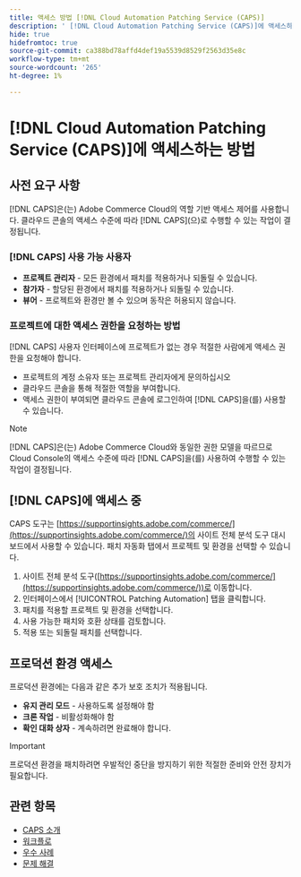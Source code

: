 ```yaml
---
title: 액세스 방법 [!DNL Cloud Automation Patching Service (CAPS)]
description: ' [!DNL Cloud Automation Patching Service (CAPS)]에 액세스하고 사용하는 방법을 알아봅니다.'
hide: true
hidefromtoc: true
source-git-commit: ca388bd78affd4def19a5539d8529f2563d35e8c
workflow-type: tm+mt
source-wordcount: '265'
ht-degree: 1%

---
```


# [!DNL Cloud Automation Patching Service (CAPS)]에 액세스하는 방법

## 사전 요구 사항

[!DNL CAPS]은(는) Adobe Commerce Cloud의 역할 기반 액세스 제어를 사용합니다. 클라우드 콘솔의 액세스 수준에 따라 [!DNL CAPS]&#x200B;(으)로 수행할 수 있는 작업이 결정됩니다.

### [!DNL CAPS] 사용 가능 사용자

* **프로젝트 관리자** - 모든 환경에서 패치를 적용하거나 되돌릴 수 있습니다.
* **참가자** - 할당된 환경에서 패치를 적용하거나 되돌릴 수 있습니다.
* **뷰어** - 프로젝트와 환경만 볼 수 있으며 동작은 허용되지 않습니다.

### 프로젝트에 대한 액세스 권한을 요청하는 방법

[!DNL CAPS] 사용자 인터페이스에 프로젝트가 없는 경우 적절한 사람에게 액세스 권한을 요청해야 합니다.

* 프로젝트의 계정 소유자 또는 프로젝트 관리자에게 문의하십시오
* 클라우드 콘솔을 통해 적절한 역할을 부여합니다.
* 액세스 권한이 부여되면 클라우드 콘솔에 로그인하여 [!DNL CAPS]을(를) 사용할 수 있습니다.

>[!NOTE]
>
>[!DNL CAPS]은(는) Adobe Commerce Cloud와 동일한 권한 모델을 따르므로 Cloud Console의 액세스 수준에 따라 [!DNL CAPS]을(를) 사용하여 수행할 수 있는 작업이 결정됩니다.

## [!DNL CAPS]에 액세스 중

CAPS 도구는 [https://supportinsights.adobe.com/commerce/](https://supportinsights.adobe.com/commerce/)의 사이트 전체 분석 도구 대시보드에서 사용할 수 있습니다. 패치 자동화 탭에서 프로젝트 및 환경을 선택할 수 있습니다.

1. 사이트 전체 분석 도구([https://supportinsights.adobe.com/commerce/](https://supportinsights.adobe.com/commerce/))로 이동합니다.
1. 인터페이스에서 [!UICONTROL Patching Automation] 탭을 클릭합니다.
1. 패치를 적용할 프로젝트 및 환경을 선택합니다.
1. 사용 가능한 패치와 호환 상태를 검토합니다.
1. 적용 또는 되돌릴 패치를 선택합니다.

## 프로덕션 환경 액세스

프로덕션 환경에는 다음과 같은 추가 보호 조치가 적용됩니다.

* **유지 관리 모드** - 사용하도록 설정해야 함
* **크론 작업** - 비활성화해야 함
* **확인 대화 상자** - 계속하려면 완료해야 합니다.

>[!IMPORTANT]
>
>프로덕션 환경을 패치하려면 우발적인 중단을 방지하기 위한 적절한 준비와 안전 장치가 필요합니다.

## 관련 항목

* [CAPS 소개](intro.md)
* [워크플로](workflow.md)
* [우수 사례](best-practices.md)
* [문제 해결](troubleshooting.md)
